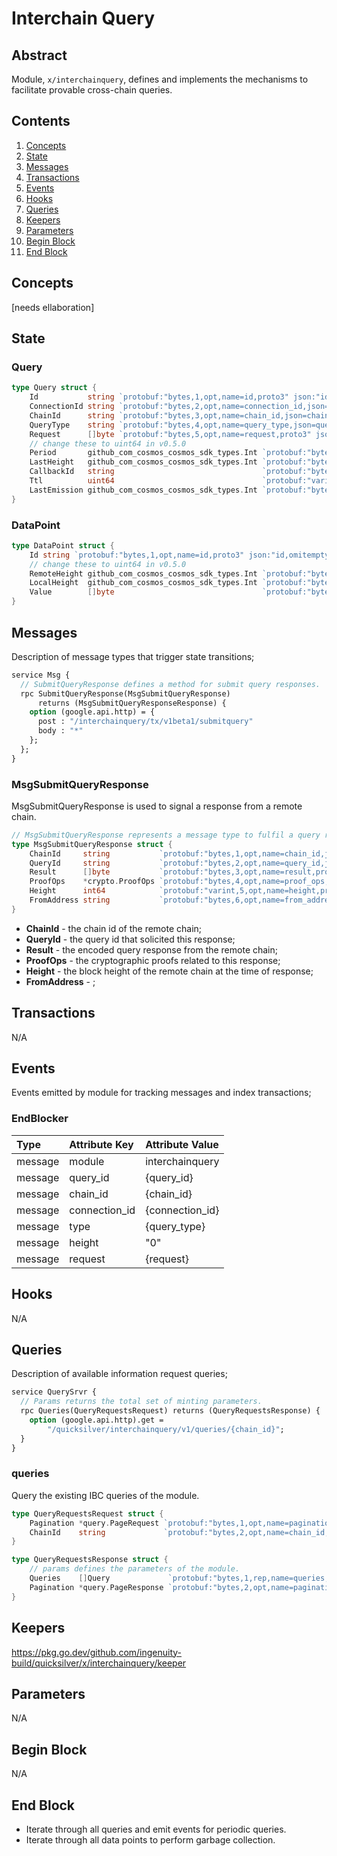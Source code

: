 # Interchain Query

## Abstract

Module, `x/interchainquery`, defines and implements the mechanisms to
facilitate provable cross-chain queries.

## Contents

1. [Concepts](#Concepts)
1. [State](#State)
1. [Messages](#Messages)
1. [Transactions](#Transactions)
1. [Events](#Events)
1. [Hooks](#Hooks)
1. [Queries](#Queries)
1. [Keepers](#Keepers)
1. [Parameters](#Parameters)
1. [Begin Block](#Begin-Block)
1. [End Block](#End-Block)

## Concepts

[needs ellaboration]

## State

### Query

```go
type Query struct {
	Id           string `protobuf:"bytes,1,opt,name=id,proto3" json:"id,omitempty"`
	ConnectionId string `protobuf:"bytes,2,opt,name=connection_id,json=connectionId,proto3" json:"connection_id,omitempty"`
	ChainId      string `protobuf:"bytes,3,opt,name=chain_id,json=chainId,proto3" json:"chain_id,omitempty"`
	QueryType    string `protobuf:"bytes,4,opt,name=query_type,json=queryType,proto3" json:"query_type,omitempty"`
	Request      []byte `protobuf:"bytes,5,opt,name=request,proto3" json:"request,omitempty"`
	// change these to uint64 in v0.5.0
	Period       github_com_cosmos_cosmos_sdk_types.Int `protobuf:"bytes,6,opt,name=period,proto3,customtype=github.com/cosmos/cosmos-sdk/types.Int" json:"period"`
	LastHeight   github_com_cosmos_cosmos_sdk_types.Int `protobuf:"bytes,7,opt,name=last_height,json=lastHeight,proto3,customtype=github.com/cosmos/cosmos-sdk/types.Int" json:"last_height"`
	CallbackId   string                                 `protobuf:"bytes,8,opt,name=callback_id,json=callbackId,proto3" json:"callback_id,omitempty"`
	Ttl          uint64                                 `protobuf:"varint,9,opt,name=ttl,proto3" json:"ttl,omitempty"`
	LastEmission github_com_cosmos_cosmos_sdk_types.Int `protobuf:"bytes,10,opt,name=last_emission,json=lastEmission,proto3,customtype=github.com/cosmos/cosmos-sdk/types.Int" json:"last_emission"`
}
```

### DataPoint

```go
type DataPoint struct {
	Id string `protobuf:"bytes,1,opt,name=id,proto3" json:"id,omitempty"`
	// change these to uint64 in v0.5.0
	RemoteHeight github_com_cosmos_cosmos_sdk_types.Int `protobuf:"bytes,2,opt,name=remote_height,json=remoteHeight,proto3,customtype=github.com/cosmos/cosmos-sdk/types.Int" json:"remote_height"`
	LocalHeight  github_com_cosmos_cosmos_sdk_types.Int `protobuf:"bytes,3,opt,name=local_height,json=localHeight,proto3,customtype=github.com/cosmos/cosmos-sdk/types.Int" json:"local_height"`
	Value        []byte                                 `protobuf:"bytes,4,opt,name=value,proto3" json:"result,omitempty"`
}
```

## Messages

Description of message types that trigger state transitions;

```protobuf
service Msg {
  // SubmitQueryResponse defines a method for submit query responses.
  rpc SubmitQueryResponse(MsgSubmitQueryResponse)
      returns (MsgSubmitQueryResponseResponse) {
    option (google.api.http) = {
      post : "/interchainquery/tx/v1beta1/submitquery"
      body : "*"
    };
  };
}
```

### MsgSubmitQueryResponse

MsgSubmitQueryResponse is used to signal a response from a remote chain.

```go
// MsgSubmitQueryResponse represents a message type to fulfil a query request.
type MsgSubmitQueryResponse struct {
	ChainId     string           `protobuf:"bytes,1,opt,name=chain_id,json=chainId,proto3" json:"chain_id,omitempty" yaml:"chain_id"`
	QueryId     string           `protobuf:"bytes,2,opt,name=query_id,json=queryId,proto3" json:"query_id,omitempty" yaml:"query_id"`
	Result      []byte           `protobuf:"bytes,3,opt,name=result,proto3" json:"result,omitempty" yaml:"result"`
	ProofOps    *crypto.ProofOps `protobuf:"bytes,4,opt,name=proof_ops,json=proofOps,proto3" json:"proof_ops,omitempty" yaml:"proof_ops"`
	Height      int64            `protobuf:"varint,5,opt,name=height,proto3" json:"height,omitempty" yaml:"height"`
	FromAddress string           `protobuf:"bytes,6,opt,name=from_address,json=fromAddress,proto3" json:"from_address,omitempty"`
}
```

* **ChainId** - the chain id of the remote chain;
* **QueryId** - the query id that solicited this response;
* **Result** - the encoded query response from the remote chain;
* **ProofOps** - the cryptographic proofs related to this response;
* **Height** - the block height of the remote chain at the time of response;
* **FromAddress** - ;

## Transactions

N/A

## Events

Events emitted by module for tracking messages and index transactions;

### EndBlocker

| Type    | Attribute Key | Attribute Value   |
|:--------|:--------------|:------------------|
| message | module        | interchainquery   |
| message | query_id      | {query_id}        |
| message | chain_id      | {chain_id}        |
| message | connection_id | {connection_id}   |
| message | type          | {query_type}      |
| message | height        | "0"               |
| message | request       | {request}         |

## Hooks

N/A

## Queries

Description of available information request queries;

```protobuf
service QuerySrvr {
  // Params returns the total set of minting parameters.
  rpc Queries(QueryRequestsRequest) returns (QueryRequestsResponse) {
    option (google.api.http).get =
        "/quicksilver/interchainquery/v1/queries/{chain_id}";
  }
}
```

### queries

Query the existing IBC queries of the module.

```go
type QueryRequestsRequest struct {
	Pagination *query.PageRequest `protobuf:"bytes,1,opt,name=pagination,proto3" json:"pagination,omitempty"`
	ChainId    string             `protobuf:"bytes,2,opt,name=chain_id,json=chainId,proto3" json:"chain_id,omitempty"`
}

type QueryRequestsResponse struct {
	// params defines the parameters of the module.
	Queries    []Query             `protobuf:"bytes,1,rep,name=queries,proto3" json:"queries"`
	Pagination *query.PageResponse `protobuf:"bytes,2,opt,name=pagination,proto3" json:"pagination,omitempty"`
}
```

## Keepers

https://pkg.go.dev/github.com/ingenuity-build/quicksilver/x/interchainquery/keeper

## Parameters

N/A

## Begin Block

N/A

## End Block

* Iterate through all queries and emit events for periodic queries.
* Iterate through all data points to perform garbage collection.
